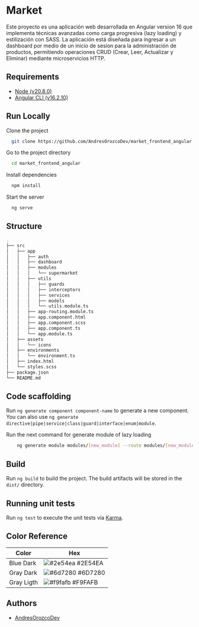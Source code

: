 
# Market

Este proyecto es una aplicación web desarrollada en Angular version 16 que implementa técnicas avanzadas como carga progresiva (lazy loading) y estilización con SASS. La aplicación está diseñada para ingresar a un dashboard por medio de un inicio de sesion para la administración de productos, permitiendo operaciones CRUD (Crear, Leer, Actualizar y Eliminar) mediante microservicios HTTP.


## Requirements

- [Node (v20.8.0)](https://nodejs.org/en)
- [Angular CLI (v16.2.10)](https://angular.io/cli)
    
    
## Run Locally

Clone the project

```bash
  git clone https://github.com/AndresOrozcoDev/market_frontend_angular.git
```

Go to the project directory

```bash
  cd market_frontend_angular
```

Install dependencies

```bash
  npm install
```

Start the server

```bash
  ng serve
```


## Structure

```bash
.
├── src
│   ├── app
│   │   ├── auth
│   │   ├── dashboard
│   │   ├── modules
│   │   │   └── supermarket
│   │   ├── utils
│   │   │   ├── guards
│   │   │   ├── interceptors
│   │   │   ├── services
│   │   │   ├── models
│   │   │   └── utils.module.ts
│   │   ├── app-routing.module.ts
│   │   ├── app.component.html
│   │   ├── app.component.scss
│   │   ├── app.component.ts
│   │   └── app.module.ts
│   ├── assets
│   │   └── icons
│   ├── environments
│   │   └── environment.ts
│   ├── index.html
│   └── styles.scss
├── package.json
└── README.md
```

## Code scaffolding

Run `ng generate component component-name` to generate a new component. You can also use `ng generate directive|pipe|service|class|guard|interface|enum|module`.

Run the next command for generate module of lazy loading
```bash
    ng generate module modules/[new_module] --route modules/[new_module] --module app.module
```
## Build

Run `ng build` to build the project. The build artifacts will be stored in the `dist/` directory.

## Running unit tests

Run `ng test` to execute the unit tests via [Karma](https://karma-runner.github.io).

## Color Reference

| Color             | Hex                                                                |
| ----------------- | ------------------------------------------------------------------ |
| Blue Dark | ![#2e54ea](https://via.placeholder.com/10/2e54ea?text=+) #2E54EA |
| Gray Dark | ![#6d7280](https://via.placeholder.com/10/6d7280?text=+) #6D7280 |
| Gray Ligth | ![#f9fafb](https://via.placeholder.com/10/f9fafb?text=+) #F9FAFB |


## Authors

- [AndresOrozcoDev](https://github.com/AndresOrozcoDev)